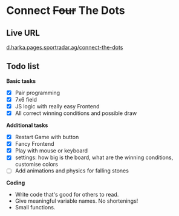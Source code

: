 # Connect ~~Four~~ The Dots

## Live URL

[d.harka.pages.sportradar.ag/connect-the-dots](https://d.harka.pages.sportradar.ag/connect-the-dots/)

## Todo list

**Basic tasks**

- [x] Pair programming
- [x] 7x6 field
- [x] JS logic with really easy Frontend
- [x] All correct winning conditions and possible draw

**Additional tasks**

- [x] Restart Game with button
- [x] Fancy Frontend
- [x] Play with mouse or keyboard
- [x] settings: how big is the board, what are the winning conditions, customise colors
- [ ] Add animations and physics for falling stones

**Coding**

- Write code that's good for others to read.
- Give meaningful variable names. No shortenings!
- Small functions.
